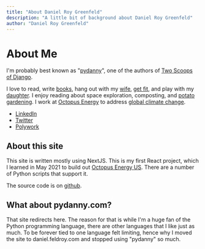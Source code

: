 ```yaml
---
title: "About Daniel Roy Greenfeld"
description: "A little bit of background about Daniel Roy Greenfeld"
author: "Daniel Roy Greenfeld"
---
```


# About Me

I'm probably best known as "[pydanny](https://www.google.com/search?q=pydanny)", one of the authors of [Two Scoops of Django](/books/tech).

I love to read, write [books](/books), hang out with my [wife](https://audrey.feldroy.com/), [get fit](/fitness), and play with my [daughter](/tags/uma). I enjoy reading about space exploration, composting, and [potato gardening](/posts/growing-potatoes-in-southern-california). I work at [Octopus Energy](https://octopusenergy.com/) to address [global climate change](/tags/climate-change).

- [LinkedIn](https://www.linkedin.com/in/danielfeldroy/)
- [Twitter](https://twitter.com/pydanny)
- [Polywork](https://www.polywork.com/danielfeldroy)

## About this site

This site is written mostly using NextJS. This is my first React project, which I learned in May 2021 to build out [Octopus Energy US](https://octopusenergy.com). There are a number of Python scripts that support it.

The source code is on [github](https://github.com/pydanny/daniel.feldroy.com).

## What about pydanny.com?

That site redirects here. The reason for that is while I'm a huge fan of the Python programming language, there are other languages that I like just as much. To be forever tied to one language felt limiting, hence why I moved the site to daniel.feldroy.com and stopped using "pydanny" so much.
